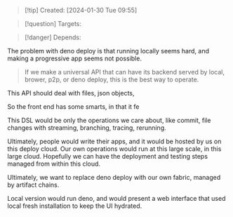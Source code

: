 
>[!tip] Created: [2024-01-30 Tue 09:55]

>[!question] Targets: 

>[!danger] Depends: 

The problem with deno deploy is that running locally seems hard, and making a progressive app seems not possible.

> If we make a universal API that can have its backend served by local, brower, p2p, or deno deploy, this is the best way to operate. 

This API should deal with files, json objects, 

So the front end has some smarts, in that it fe

This DSL would be only the operations we care about, like commit, file changes with streaming, branching, tracing, rerunning.

Ultimately, people would write their apps, and it would be hosted by us on this deploy cloud.  Our own operations would run at this large scale, in this large cloud.  Hopefully we can have the deployment and testing steps managed from within this cloud.

Ultimately, we want to replace deno deploy with our own fabric, managed by artifact chains.

Local version would run deno, and would present a web interface that used local fresh installation to keep the UI hydrated.